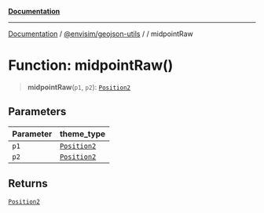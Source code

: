[**Documentation**](../../../README.md)

---

[Documentation](../../../README.md) / [@envisim/geojson-utils](../README.md) / [](../README.md) / midpointRaw

# Function: midpointRaw()

> **midpointRaw**(`p1`, `p2`): [`Position2`](../geojson/type-aliases/Position2.md)

## Parameters

| Parameter | theme_type                                          |
| --------- | --------------------------------------------------- |
| `p1`      | [`Position2`](../geojson/type-aliases/Position2.md) |
| `p2`      | [`Position2`](../geojson/type-aliases/Position2.md) |

## Returns

[`Position2`](../geojson/type-aliases/Position2.md)
